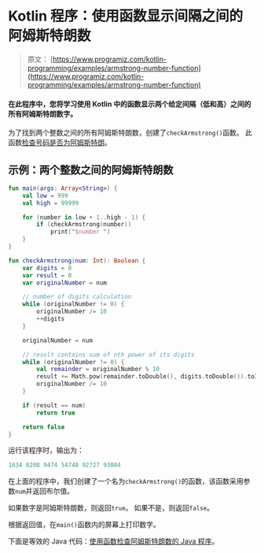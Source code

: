 # Kotlin 程序：使用函数显示间隔之间的阿姆斯特朗数

> 原文： [https://www.programiz.com/kotlin-programming/examples/armstrong-number-function](https://www.programiz.com/kotlin-programming/examples/armstrong-number-function)

#### 在此程序中，您将学习使用 Kotlin 中的函数显示两个给定间隔（低和高）之间的所有阿姆斯特朗数字。

为了找到两个整数之间的所有阿姆斯特朗数，创建了`checkArmstrong()`函数。 此函数[检查号码是否为阿姆斯特朗](/kotlin-programming/examples/armstrong-number "Check armstrong number in Kotlin")。

## 示例：两个整数之间的阿姆斯特朗数

```kt
fun main(args: Array<String>) {
    val low = 999
    val high = 99999

    for (number in low + 1..high - 1) {
        if (checkArmstrong(number))
            print("$number ")
    }
}

fun checkArmstrong(num: Int): Boolean {
    var digits = 0
    var result = 0
    var originalNumber = num

    // number of digits calculation
    while (originalNumber != 0) {
        originalNumber /= 10
        ++digits
    }

    originalNumber = num

    // result contains sum of nth power of its digits
    while (originalNumber != 0) {
        val remainder = originalNumber % 10
        result += Math.pow(remainder.toDouble(), digits.toDouble()).toInt()
        originalNumber /= 10
    }

    if (result == num)
        return true

    return false
}
```

运行该程序时，输出为：

```kt
1634 8208 9474 54748 92727 93084 
```

在上面的程序中，我们创建了一个名为`checkArmstrong()`的函数，该函数采用参数`num`并返回布尔值。

如果数字是阿姆斯特朗数，则返回`true`。 如果不是，则返回`false`。

根据返回值，在`main()`函数内的屏幕上打印数字。

下面是等效的 Java 代码：[使用函数检查阿姆斯特朗数的 Java 程序](/java-programming/examples/armstrong-number-function "Java Program to Check Armstrong Number using Function")。